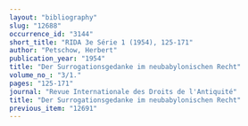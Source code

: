 ```yaml
---
layout: "bibliography"
slug: "12688"
occurrence_id: "3144"
short_title: "RIDA 3e Série 1 (1954), 125-171"
author: "Petschow, Herbert"
publication_year: "1954"
title: "Der Surrogationsgedanke im neubabylonischen Recht"
volume_no_: "3/1."
pages: "125-171"
journal: "Revue Internationale des Droits de l'Antiquité"
title: "Der Surrogationsgedanke im neubabylonischen Recht"
previous_item: "12691"
---
```

